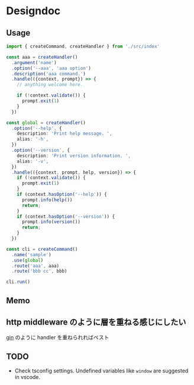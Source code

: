 # Designdoc
## Usage
~~~ts
import { createCommand, createHandler } from './src/index'

const aaa = createHandler()
  .argument('name')
  .option('--aaa', 'aaa option')
  .description('aaa command.')
  .handle(({context, prompt}) => {
    // anything welcome here.

    if (!context.validate()) {
      prompt.exit(1)
    }
  })

const global = createHandler()
  .option('--help', {
    description: 'Print help message. ',
    alias: '-h',
  })
  .option('--version', {
    description: 'Print version information. ',
    alias: '-v',
  })
  .handle(({context, prompt, help, version}) => {
    if (!context.validate()) {
      prompt.exit(1)
    }
    if (context.hasOption('--help')) {
      prompt.info(help())
      return;
    }
    if (context.hasOption('--version')) {
      prompt.info(version())
      return;
    }
  })

const cli = createCommand()
  .name('sample')
  .use(global)
  .route('aaa', aaa)
  .route('bbb cc', bbb)

cli.run()
~~~

## Memo
## http middleware のように層を重ねる感じにしたい
[gin](https://github.com/gin-gonic/gin) のように handler を重ねられればベスト


## TODO
- Check tsconfig settings. Undefined variables like `window` are suggested in vscode.
